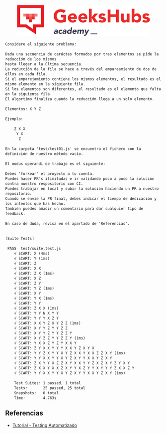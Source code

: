 <p align="center">
    <img src="https://github.com/GeeksHubsAcademy/2020-geekshubs-media/blob/master/image/logo.png" >	
</p>


    Considere el siguiente problema:

	Dada una secuencia de caráctes formados por tres elementos se pide la reducción de los mismos 
	hasta llegar a la última secuencia.
	La reducción de la fila se hace a través del empareamiento de dos de ellos en cada fila.
	Si el emparejamiento contiene los mismos elementos, el resultado es el mismo elemento en la siguiente fila.
	Si los elementos son diferentes, el resultado es el elemento que falta en la siguiente fila.
	El algortimo finaliza cuando la reducción llega a un solo elemento.

	Elementos: X Y Z

	Ejemplo:

		Z X X 
		 Y X
		  Z
		
    En la carpeta 'test/test01.js' se encuentra el fichero con la definición de nuestro método vacío.
    
    El modus operandi de trabajo es el siguiente:
    
    Debes 'forkear' el proyecto a tu cuenta.
    Puedes hacer PR's ilimitadas e ir validando poco a poco la solución contra nuestro respositorio con CI.
    Puedes trabajar en local y subir la solución haciendo un PR a nuestro repositorio.
    Cuando se envíe la PR final, debes indicar el tiempo de dedicación y los intentos que has hecho.
    También puedes añadir un comentario para dar cualquier tipo de feedback.
    
    En caso de duda, revisa en el apartado de 'Referencias'.       
    

    [Suite Tests]
    
 	 PASS  test/suite.test.js
		√ SCART: X (4ms)
		√ SCART: Y (1ms)
		√ SCART: Z
		√ SCART: X X
		√ SCART: Z X (1ms)
		√ SCART: X Z
		√ SCART: Z Y
		√ SCART: Y Z (1ms)
		√ SCART: X Y
		√ SCART: Y X (1ms)
		√ SCART: Y Y
		√ SCART: Z X X (1ms)
		√ SCART: Y Y N X Y Y
		√ SCART: Y Y Y X Z Y
		√ SCART: X X Y Z X Y Z Z (1ms)
		√ SCART: X Y Y Z Y Y Z Z
		√ SCART: X Y Y Z Y Y Z Z Y
		√ SCART: X Y Z Z Y Y Z Z Y (1ms)
		√ SCART: Y X X Z Y Z Y X X Y
		√ SCART: Z Y X X Y Y Y X X Y Z X Y X
		√ SCART: Y Y Z X Y Y X Y Z X X Y X X Z Z X Y (1ms)
		√ SCART: Y Y X X Y Y X Y Z X Y Y X X Y Z X Y
		√ SCART: Z X Y Y X Z Z X Y X X Y Y Z X Z X Y Z Y X Y
		√ SCART: Z X X Y X X Z X Y Y X Z Y Y X Y Y Y Z X X Z Y
		√ SCART: Y Y X X Y Y X Y Z X Y Y X X Y Z X Y (1ms)

		Test Suites: 1 passed, 1 total
		Tests:       25 passed, 25 total
		Snapshots:   0 total
		Time:        4.763s		

## Referencias

* [Tutorial - Testing Automatizado](https://github.com/GeeksHubsAcademy/2020-js-vanilla-testing-FFFF/blob/master/README.md)

